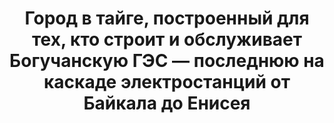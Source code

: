 ---
title: 'Город в тайге, построенный для тех, кто строит и обслуживает Богучанскую ГЭС — последнюю на каскаде электростанций от Байкала до Енисея'
location: 'Город Кодинск на Ангаре'

tags: [2016, all]
category: as-the-first-settlers
---